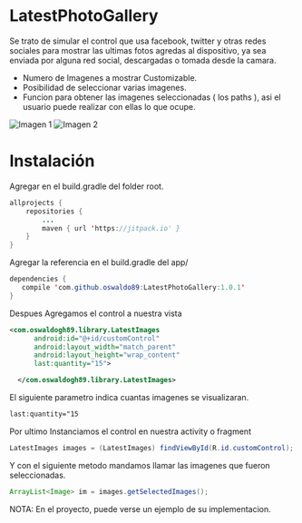 # LatestPhotoGallery
Se trato de simular el control que usa facebook, twitter y otras redes sociales para mostrar las ultimas fotos agredas al dispositivo, ya sea enviada por alguna red social, descargadas o tomada desde la camara.

- Numero de Imagenes a mostrar Customizable.
- Posibilidad de seleccionar varias imagenes.
- Funcion para obtener las imagenes seleccionadas ( los paths ), asi el usuario puede realizar con ellas lo que ocupe.


![Imagen 1](https://extraimage.net/images/2017/04/15/12c885b175616669fb5bbeeff9cb814a.jpg)
![Imagen 2](https://extraimage.net/images/2017/04/15/2f61317d2abf97637d96f9eaad10b9b7.jpg)

# Instalación
Agregar en el build.gradle del folder root.

```java
allprojects {
    repositories {
        ...
        maven { url 'https://jitpack.io' }
    }
}
```

Agregar la referencia en el build.gradle del app/

```java
dependencies {
   compile 'com.github.oswaldo89:LatestPhotoGallery:1.0.1'
}
```

Despues Agregamos el control a nuestra vista

```xml
<com.oswaldogh89.library.LatestImages
      android:id="@+id/customControl"
      android:layout_width="match_parent"
      android:layout_height="wrap_content"
      last:quantity="15">

  </com.oswaldogh89.library.LatestImages>
```

El siguiente parametro indica cuantas imagenes se visualizaran.
```xml
last:quantity="15
```

Por ultimo Instanciamos el control en nuestra activity o fragment

```java
LatestImages images = (LatestImages) findViewById(R.id.customControl);
```

Y con el siguiente metodo mandamos llamar las imagenes que fueron seleccionadas.

```java
ArrayList<Image> im = images.getSelectedImages();
```

NOTA: En el proyecto, puede verse un ejemplo de su implementacion.


